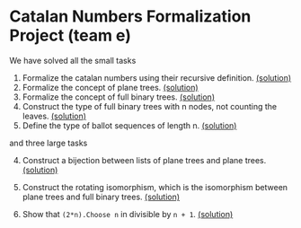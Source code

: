 # Catalan Numbers Formalization Project (team e)

We have solved all the small tasks

1. Formalize the catalan numbers using their recursive definition. [(solution)](Catalan/Catalan.lean)
2. Formalize the concept of plane trees. [(solution)](Catalan/PlaneTrees.lean)
3. Formalize the concept of full binary trees. [(solution)](Catalan/BinaryTrees.lean)
4. Construct the type of full binary trees with n nodes, not counting the
leaves. [(solution)](Catalan/BinaryTrees.lean)
5. Define the type of ballot sequences of length n. [(solution)](Catalan/Ballots.lean)

and three large tasks

4. Construct a bijection between lists of plane trees and plane trees. [(solution)](Catalan/PlaneTrees.lean)

5. Construct the rotating isomorphism, which is the isomorphism between plane trees and full binary trees. [(solution)](Catalan/RotatingIsomorphism.lean)

6. Show that `(2*n).Choose n` in divisible by `n + 1`. [(solution)](Catalan/Catalan.lean) 